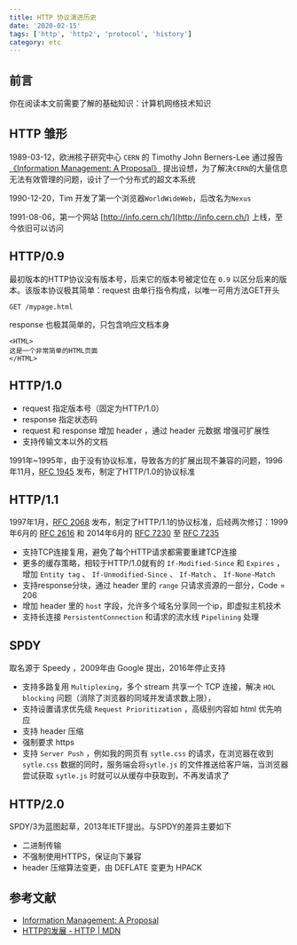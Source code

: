 ```yaml
---
title: HTTP 协议演进历史
date: '2020-02-15'
tags: ['http', 'http2', 'protocol', 'history']
category: etc
---
```


## 前言

你在阅读本文前需要了解的基础知识：计算机网络技术知识

## HTTP 雏形

1989-03-12，欧洲核子研究中心 `CERN` 的 Timothy John Berners-Lee 通过报告[《Information Management: A Proposal》](https://cds.cern.ch/record/369245/files/dd-89-001.pdf) 提出设想，为了解决`CERN`的大量信息无法有效管理的问题，设计了一个分布式的超文本系统

1990-12-20，Tim 开发了第一个浏览器`WorldWideWeb`，后改名为`Nexus`

1991-08-06，第一个网站 [http://info.cern.ch/](http://info.cern.ch/) 上线，至今依旧可以访问

## HTTP/0.9

最初版本的HTTP协议没有版本号，后来它的版本号被定位在 `0.9` 以区分后来的版本。该版本协议极其简单：request 由单行指令构成，以唯一可用方法GET开头

```text
GET /mypage.html
```

response 也极其简单的，只包含响应文档本身

```text
<HTML>
这是一个非常简单的HTML页面
</HTML>
```

## HTTP/1.0

- request 指定版本号（固定为HTTP/1.0）
- response 指定状态码
- request 和 response 增加 header ，通过 header 元数据 增强可扩展性
- 支持传输文本以外的文档

1991年~1995年，由于没有协议标准，导致各方的扩展出现不兼容的问题，1996年11月，[RFC 1945](https://datatracker.ietf.org/doc/html/rfc1945) 发布，制定了HTTP/1.0的协议标准

## HTTP/1.1

1997年1月，[RFC 2068](https://datatracker.ietf.org/doc/html/rfc2068) 发布，制定了HTTP/1.1的协议标准，后经两次修订：1999年6月的 [RFC 2616](https://datatracker.ietf.org/doc/html/rfc2616) 和 2014年6月的 [RFC 7230](https://datatracker.ietf.org/doc/html/rfc7230) 至 [RFC 7235](https://datatracker.ietf.org/doc/html/rfc7235)

- 支持TCP连接复用，避免了每个HTTP请求都需要重建TCP连接
- 更多的缓存策略，相较于HTTP/1.0就有的 `If-Modified-Since` 和 `Expires` ，增加 `Entity tag` 、 `If-Unmodified-Since` 、 `If-Match` 、 `If-None-Match`
- 支持response分块，通过 header 里的 `range` 只请求资源的一部分，Code = 206
- 增加 header 里的 `host` 字段，允许多个域名分享同一个ip，即虚拟主机技术
- 支持长连接 `PersistentConnection` 和请求的流水线 `Pipelining` 处理

## SPDY

取名源于 Speedy ，2009年由 Google 提出，2016年停止支持

- 支持多路复用 `Multiplexing`，多个 stream 共享一个 TCP 连接，解决 `HOL blocking` 问题（消除了浏览器的同域并发请求数上限），
- 支持设置请求优先级 `Request Prioritization` ，高级别内容如 html 优先响应
- 支持 header 压缩
- 强制要求 https
- 支持 `Server Push` ，例如我的网页有 `sytle.css` 的请求，在浏览器在收到 `sytle.css` 数据的同时，服务端会将`sytle.js` 的文件推送给客户端，当浏览器尝试获取 `sytle.js` 时就可以从缓存中获取到，不再发请求了

## HTTP/2.0

SPDY/3为蓝图起草，2013年IETF提出。与SPDY的差异主要如下

- 二进制传输
- 不强制使用HTTPS，保证向下兼容
- header 压缩算法变更，由 DEFLATE 变更为 HPACK

## 参考文献

- [Information Management: A Proposal](https://cds.cern.ch/record/369245/files/dd-89-001.pdf)
- [HTTP的发展 - HTTP | MDN](https://developer.mozilla.org/zh-CN/docs/Web/HTTP/Basics_of_HTTP/Evolution_of_HTTP)
